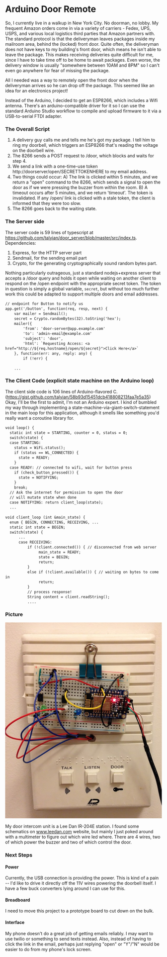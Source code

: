 # Arduino Door Remote

So, I currently live in a walkup in New York City. No doorman, no lobby. My frequent Amazon orders come in via a variety of carriers - Fedex, UPS, USPS, and various local logistics third parties that Amazon partners with. The standard protocol is that the deliveryman leaves packages inside my mailroom area, behind the (locked) front door. Quite often, the deliveryman does not have keys to my building's front door, which means he isn't able to leave the package. This makes receiving deliveries quite difficult for me, since I have to take time off to be home to await packages. Even worse, the delivery window is usually "somewhere between 10AM and 8PM" so I can't even go anywhere for fear of missing the package.

All I needed was a way to remotely open the front door when the deliveryman arrives so he can drop off the package. This seemed like an idea for an electronics project!

Instead of the Arduino, I decided to get an ESP8266, which includes a Wifi antenna. There's an arduino-compatible driver for it so I can use the standard Arduino Studio workflow to compile and upload firmware to it via a USB-to-serial FTDI adapter.

### The Overall Script

1. A delivery guy calls me and tells me he's got my package. I tell him to ring my doorbell, which triggers an ESP8266 that's reading the voltage on the doorbell wire.
2. The 8266 sends a POST request to <server>/door, which blocks and waits for step 4.
3. We send a link with a one-time-use token http://doorserver/open/SECRETTOKENHERE to my email address.
4. Two things could occur:
   A) The link is clicked within 5 minutes, and we return a "open" command to the 8266, which sends a signal to open the door as if we were pressing the buzzer from within the room.
   B) A timeout occurs after 5 minutes, and we return 'timeout'. The token is invalidated. If any /open/ link is clicked with a stale token, the client is informed that they were too slow.
5. The 8266 goes back to the waiting state.

### The Server side

The server code is 59 lines of typescript at https://github.com/talyian/door_server/blob/master/src/index.ts. 
Dependencies: 

1. Express, for the HTTP server part
2. Sendmail, for the sending email part
3. Crypto, for the generating cryptographically sound random bytes part.

Nothing particularly outrageous, just a standard nodejs+express server that accepts a /door query and holds it open while waiting on another client to respond on the /open endpoint with the appropriate secret token. The token in question is simply a global variable, `secret`, but without too much further work this could be adapted to support multiple doors and email addresses. 

```
// endpoint for Button to notify us
app.get('/button', function(req, resp, next) {
    var mailer = Sendmail();
    secret = Crypto.randomBytes(32).toString('hex');
    mailer({
        'from': 'door-server@app.example.com'
        'to': 'admin-email@example.com'
        'subject': 'door',
        'html': `Requesting Access: <a href="http://${req.hostname}/open/${secret}">Click Here</a>`
    }, function(err: any, reply: any) {
        if (!err) {
		
    ... 
```

### The Client Code (explicit state machine on the Arduino loop)

The client side code is 106 lines of Arduino-flavored C. (https://gist.github.com/talyian/58b93d15451dcb418808213faa7e5a35) Okay, I'll be the first to admit, I'm not an Arduino expert. I kind of bumbled my way through implementing a state-machine-via-giant-switch-statement in the main loop for this application, although it smells like something you'd really want a coroutine library for. 

```
void loop() {
  static int state = STARTING, counter = 0, status = 0;
  switch(state) {
  case STARTING:
    status = WiFi.status();
    if (status == WL_CONNECTED) {
      state = READY;
    }
  case READY: // connected to wifi, wait for button press
    if (check_button_pressed()) {
      state = NOTIFYING;
    }
    break;
  // Ask the internet for permission to open the door
  // will mutate state when done	
  case NOTIFYING: return client_loop(state);
  ...
  
void client_loop (int &main_state) {
  enum { BEGIN, CONNECTING, RECEIVING, ...
  static int state = BEGIN;
  switch(state) { 
      ...
	  case RECEIVING:
	      if (!client.connected()) { // disconnected from web server
		       main_state = READY;
			   state = BEGIN;
			   return;
          }
		  else if (!client.available()) { // waiting on bytes to come in
		       return;
		  }
		  // process response!
	      String content = client.readString();
		  ....
```

### Picture

![Photo of ESP8266 and Breadboard](/images/doorserver/photo.jpg)

My door intercom unit is a Lee Dan IR-204E station. I found some schematics on www.leedan.com website, but mainly I just poked around with a multimeter to figure out which wire led where. There are 4 wires, two of which power the buzzer and two of which control the door. 

### Next Steps

#### Power

Currently, the USB connection is providing the power. This is kind of a pain -- I'd like to drive it directly off the 11V wires powering the doorbell itself. I have a few buck converters lying around I can use for this.

#### Breadboard

I need to move this project to a prototype board to cut down on the bulk.

#### Interface

My phone doesn't do a great job of getting emails reliably. I may want to use twilio or something to send 
texts instead. Also, instead of having to click the link in the email, perhaps just replying "open" or "Y"/"N" would be easier to do from my phone's lock screen.

<link rel="stylesheet" href="//cdnjs.cloudflare.com/ajax/libs/highlight.js/9.12.0/styles/androidstudio.min.css">
<script src="//cdnjs.cloudflare.com/ajax/libs/highlight.js/9.12.0/highlight.min.js"></script>
<script>hljs.initHighlightingOnLoad();</script>

